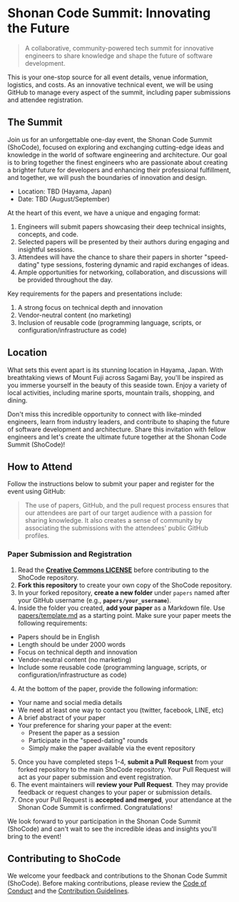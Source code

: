 # Shonan Code Summit: Innovating the Future 
> A collaborative, community-powered tech summit for innovative engineers to share knowledge and shape the future of software development.

This is your one-stop source for all event details, venue information, logistics, and costs. As an innovative technical event, we will be using GitHub to manage every aspect of the summit, including paper submissions and attendee registration.

## The Summit
Join us for an unforgettable one-day event, the Shonan Code Summit (ShoCode), focused on exploring and exchanging cutting-edge ideas and knowledge in the world of software engineering and architecture. Our goal is to bring together the finest engineers who are passionate about creating a brighter future for developers and enhancing their professional fulfillment, and together, we will push the boundaries of innovation and design.

* Location: TBD (Hayama, Japan)
* Date: TBD (August/September) 

At the heart of this event, we have a unique and engaging format:

1. Engineers will submit papers showcasing their deep technical insights, concepts, and code.
1. Selected papers will be presented by their authors during engaging and insightful sessions.
1. Attendees will have the chance to share their papers in shorter "speed-dating" type sessions, fostering dynamic and rapid exchanges of ideas.
1. Ample opportunities for networking, collaboration, and discussions will be provided throughout the day.

Key requirements for the papers and presentations include:

1. A strong focus on technical depth and innovation
1. Vendor-neutral content (no marketing)
1. Inclusion of reusable code (programming language, scripts, or configuration/infrastructure as code)

## Location
What sets this event apart is its stunning location in Hayama, Japan. With breathtaking views of Mount Fuji across Sagami Bay, you'll be inspired as you immerse yourself in the beauty of this seaside town. Enjoy a variety of local activities, including marine sports, mountain trails, shopping, and dining.

Don't miss this incredible opportunity to connect with like-minded engineers, learn from industry leaders, and contribute to shaping the future of software development and architecture. Share this invitation with fellow engineers and let's create the ultimate future together at the Shonan Code Summit (ShoCode)!

## How to Attend

Follow the instructions below to submit your paper and register for the event using GitHub:

> The use of papers, GitHub, and the pull request process ensures that our attendees are part of our target audience with a passion for sharing knowledge. It also creates a sense of community by associating the submissions with the attendees' public GitHub profiles.

### Paper Submission and Registration
1. Read the **[Creative Commons LICENSE](LICENSE)** before contributing to the ShoCode repository.
1. **Fork this repository** to create your own copy of the ShoCode repository.
2. In your forked repository, **create a new folder** under `papers` named after your GitHub username (e.g., **`papers/your_username`**).
3. Inside the folder you created, **add your paper** as a Markdown file. Use [papers/template.md](papers/template.md) as a 
starting point. Make sure your paper meets the following requirements:
  - Papers should be in English
  - Length should be under 2000 words
  - Focus on technical depth and innovation
  - Vendor-neutral content (no marketing)
  - Include some reusable code (programming language, scripts, or configuration/infrastructure as code)
4. At the bottom of the paper, provide the following information:
  - Your name and social media details
  - We need at least one way to contact you (twitter, facebook, LINE, etc)
  - A brief abstract of your paper
  - Your preference for sharing your paper at the event:
    - Present the paper as a session
    - Participate in the "speed-dating" rounds
    - Simply make the paper available via the event repository
5. Once you have completed steps 1-4, **submit a Pull Request** from your forked repository to the main ShoCode repository. Your Pull Request will act as your paper submission and event registration.
6. The event maintainers will **review your Pull Request**. They may provide feedback or request changes to your paper or submission details.
7. Once your Pull Request is **accepted and merged**, your attendance at the Shonan Code Summit is confirmed. Congratulations!

We look forward to your participation in the Shonan Code Summit (ShoCode) and can't wait to see the incredible ideas and insights you'll bring to the event!

## Contributing to ShoCode

We welcome your feedback and contributions to the 
Shonan Code Summit (ShoCode). Before making contributions, please review the [Code of Conduct](CODE_OF_CONDUCT.md) and the [Contribution Guidelines](CONTRIBUTING.md).
